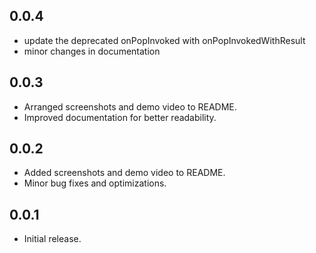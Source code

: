 ## 0.0.4

- update the deprecated onPopInvoked with onPopInvokedWithResult
- minor changes in documentation

## 0.0.3

- Arranged screenshots and demo video to README.
- Improved documentation for better readability.

## 0.0.2

- Added screenshots and demo video to README.
- Minor bug fixes and optimizations.

## 0.0.1

- Initial release.
